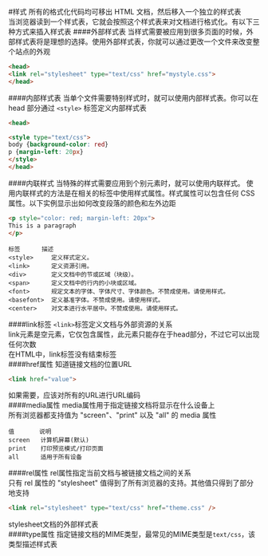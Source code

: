 #样式
所有的格式化代码均可移出 HTML 文档，然后移入一个独立的样式表           
当浏览器读到一个样式表，它就会按照这个样式表来对文档进行格式化。有以下三种方式来插入样式表
####外部样式表
当样式需要被应用到很多页面的时候，外部样式表将是理想的选择。使用外部样式表，你就可以通过更改一个文件来改变整个站点的外观
```html
<head>
<link rel="stylesheet" type="text/css" href="mystyle.css">
</head>
```
####内部样式表
当单个文件需要特别样式时，就可以使用内部样式表。你可以在 head 部分通过 `<style>` 标签定义内部样式表
```html
<head>

<style type="text/css">
body {background-color: red}
p {margin-left: 20px}
</style>
</head>
```
####内联样式
当特殊的样式需要应用到个别元素时，就可以使用内联样式。 使用内联样式的方法是在相关的标签中使用样式属性。样式属性可以包含任何 CSS 属性。以下实例显示出如何改变段落的颜色和左外边距
```html
<p style="color: red; margin-left: 20px">
This is a paragraph
</p>
```

```text
标签	    描述
<style>	    定义样式定义。
<link>	    定义资源引用。
<div>	    定义文档中的节或区域（块级）。
<span>	    定义文档中的行内的小块或区域。
<font>	    规定文本的字体、字体尺寸、字体颜色。不赞成使用。请使用样式。
<basefont>	定义基准字体。不赞成使用。请使用样式。
<center>	对文本进行水平居中。不赞成使用。请使用样式。
```
####link标签
`<link>`标签定义文档与外部资源的关系          
link元素是空元素，它仅包含属性，此元素只能存在于head部分，不过它可以出现任何次数          
在HTML中，link标签没有结束标签           
####href属性
知道链接文档的位置URL
```html
<link href="value">
```
如果需要，应该对所有的URL进行URL编码         
####media属性
media属性用于指定链接文档将显示在什么设备上         
所有浏览器都支持值为 "screen"、"print" 以及 "all" 的 media 属性       
```text
值       说明
screen   计算机屏幕(默认)
print    打印预览模式/打印页面
all      适用于所有设备
```
####rel属性
rel属性指定当前文档与被链接文档之间的关系       
只有 rel 属性的 "stylesheet" 值得到了所有浏览器的支持。其他值只得到了部分地支持          
```html
<link rel="stylesheet" type="text/css" href="theme.css" />
```
stylesheet文档的外部样式表            
####type属性
指定链接文档的MIME类型，最常见的MIME类型是`text/css`，该类型描述样式表         